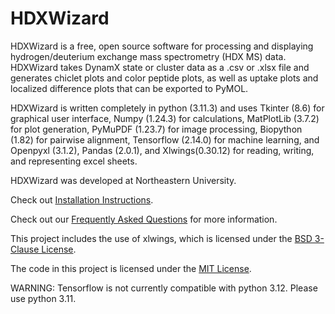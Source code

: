 # HDXWizard

HDXWizard is a free, open source software for processing and displaying hydrogen/deuterium exchange mass spectrometry (HDX MS) data. HDXWizard takes DynamX state or cluster data as a .csv or .xlsx file and generates chiclet plots and color peptide plots, as well as uptake plots and localized difference plots that can be exported to PyMOL.

HDXWizard is written completely in python (3.11.3) and uses Tkinter (8.6) for graphical user interface, Numpy (1.24.3) for calculations, MatPlotLib (3.7.2) for plot generation, PyMuPDF (1.23.7) for image processing, Biopython (1.82) for pairwise alignment, Tensorflow (2.14.0) for machine learning, and Openpyxl (3.1.2), Pandas (2.0.1), and Xlwings(0.30.12) for reading, writing, and representing excel sheets.

HDXWizard was developed at Northeastern University.

Check out [Installation Instructions](Install.md).

Check out our [Frequently Asked Questions](FAQs.md) for more information.

This project includes the use of xlwings, which is licensed under the [BSD 3-Clause License](XLWINGS_LICENSE).

The code in this project is licensed under the [MIT License](LICENSE).

WARNING: Tensorflow is not currently compatible with python 3.12. Please use python 3.11.
